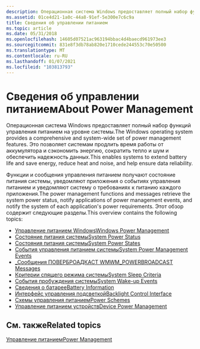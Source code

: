 ```yaml
---
description: Операционная система Windows предоставляет полный набор функций управления питанием на уровне системы. Это позволяет системам продлить время работы от аккумулятора и сэкономить энергию, сократить тепло и шум и обеспечить надежность данных.
ms.assetid: 01ce4d21-1a0c-44a8-91ef-5e300e7c6c9a
title: Сведения об управлении питанием
ms.topic: article
ms.date: 05/31/2018
ms.openlocfilehash: 14605d07521ac963194bbac4d4baecd961973ee3
ms.sourcegitcommit: 831e8f3db78ab820e1710cede244553c70e50500
ms.translationtype: MT
ms.contentlocale: ru-RU
ms.lasthandoff: 01/07/2021
ms.locfileid: "103813793"
---
```

# <a name="about-power-management"></a><span data-ttu-id="a18c4-104">Сведения об управлении питанием</span><span class="sxs-lookup"><span data-stu-id="a18c4-104">About Power Management</span></span>

<span data-ttu-id="a18c4-105">Операционная система Windows предоставляет полный набор функций управления питанием на уровне системы.</span><span class="sxs-lookup"><span data-stu-id="a18c4-105">The Windows operating system provides a comprehensive and system-wide set of power management features.</span></span> <span data-ttu-id="a18c4-106">Это позволяет системам продлить время работы от аккумулятора и сэкономить энергию, сократить тепло и шум и обеспечить надежность данных.</span><span class="sxs-lookup"><span data-stu-id="a18c4-106">This enables systems to extend battery life and save energy, reduce heat and noise, and help ensure data reliability.</span></span>

<span data-ttu-id="a18c4-107">Функции и сообщения управления питанием получают состояние питания системы, уведомляют приложения о событиях управления питанием и уведомляют систему о требованиях к питанию каждого приложения.</span><span class="sxs-lookup"><span data-stu-id="a18c4-107">The power management functions and messages retrieve the system power status, notify applications of power management events, and notify the system of each application's power requirements.</span></span> <span data-ttu-id="a18c4-108">Этот обзор содержит следующие разделы.</span><span class="sxs-lookup"><span data-stu-id="a18c4-108">This overview contains the following topics:</span></span>

-   [<span data-ttu-id="a18c4-109">Управление питанием Windows</span><span class="sxs-lookup"><span data-stu-id="a18c4-109">Windows Power Management</span></span>](windows-power-management.md)
-   [<span data-ttu-id="a18c4-110">Состояние питания системы</span><span class="sxs-lookup"><span data-stu-id="a18c4-110">System Power Status</span></span>](system-power-status.md)
-   [<span data-ttu-id="a18c4-111">Состояния питания системы</span><span class="sxs-lookup"><span data-stu-id="a18c4-111">System Power States</span></span>](system-power-states.md)
-   [<span data-ttu-id="a18c4-112">События управления питанием системы</span><span class="sxs-lookup"><span data-stu-id="a18c4-112">System Power Management Events</span></span>](system-power-management-events.md)
-   [<span data-ttu-id="a18c4-113">\_Сообщения ПОВЕРБРОАДКАСТ WM</span><span class="sxs-lookup"><span data-stu-id="a18c4-113">WM\_POWERBROADCAST Messages</span></span>](wm-powerbroadcast-messages.md)
-   [<span data-ttu-id="a18c4-114">Критерии спящего режима системы</span><span class="sxs-lookup"><span data-stu-id="a18c4-114">System Sleep Criteria</span></span>](system-sleep-criteria.md)
-   [<span data-ttu-id="a18c4-115">События пробуждения системы</span><span class="sxs-lookup"><span data-stu-id="a18c4-115">System Wake-up Events</span></span>](system-wake-up-events.md)
-   [<span data-ttu-id="a18c4-116">Сведения о батарее</span><span class="sxs-lookup"><span data-stu-id="a18c4-116">Battery Information</span></span>](battery-information.md)
-   [<span data-ttu-id="a18c4-117">Интерфейс управления подсветкой</span><span class="sxs-lookup"><span data-stu-id="a18c4-117">Backlight Control Interface</span></span>](backlight-control-interface.md)
-   [<span data-ttu-id="a18c4-118">Схемы управления питанием</span><span class="sxs-lookup"><span data-stu-id="a18c4-118">Power Schemes</span></span>](power-schemes.md)
-   [<span data-ttu-id="a18c4-119">Управление питанием устройств</span><span class="sxs-lookup"><span data-stu-id="a18c4-119">Device Power Management</span></span>](device-power-management.md)

## <a name="related-topics"></a><span data-ttu-id="a18c4-120">См. также</span><span class="sxs-lookup"><span data-stu-id="a18c4-120">Related topics</span></span>

<dl> <dt>

[<span data-ttu-id="a18c4-121">Управление питанием</span><span class="sxs-lookup"><span data-stu-id="a18c4-121">Power Management</span></span>](power-management-portal.md)
</dt> </dl>

 

 



